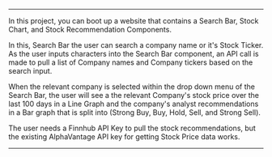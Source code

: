 ------------------------------------------------------------------------------------------------------------------------------

In this project, you can boot up a website that contains a Search Bar, Stock Chart, and Stock Recommendation Components.

In this, Search Bar the user can search a company name or it's Stock Ticker. As the user inputs characters into the Search Bar component, an API call is made to pull a list of Company names and Company tickers based on the search input.

When the relevant company is selected within the drop down menu of the Search Bar, the user will see a the relevant Company's stock price over the last 100 days in a Line Graph and the company's analyst recommendations in a Bar graph that is split into (Strong Buy, Buy, Hold, Sell, and Strong Sell).

The user needs a Finnhub API Key to pull the stock recommendations, but the existing AlphaVantage API key for getting Stock Price data works.

------------------------------------------------------------------------------------------------------------------------------
